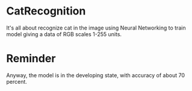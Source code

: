 # CatRecognition

It's all about recognize cat in the image using Neural Networking to train model giving a data of RGB scales 1-255 units.

# Reminder

Anyway, the model is in the developing state, with accuracy of about 70 percent.
